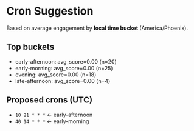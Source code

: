 # Cron Suggestion
Based on average engagement by **local time bucket** (America/Phoenix).

## Top buckets
- early-afternoon: avg_score=0.00 (n=20)
- early-morning: avg_score=0.00 (n=25)
- evening: avg_score=0.00 (n=18)
- late-afternoon: avg_score=0.00 (n=4)

## Proposed crons (UTC)
- `10 21 * * *`  ← early-afternoon
- `40 14 * * *`  ← early-morning